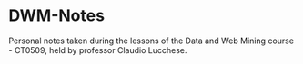 # DWM-Notes
Personal notes taken during the lessons of the Data and Web Mining course - CT0509, held by professor Claudio Lucchese.
